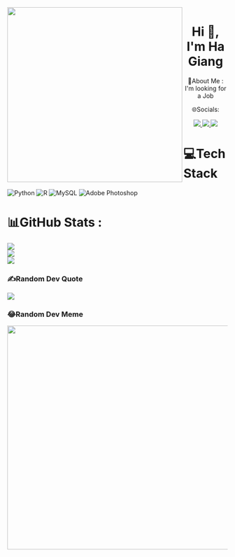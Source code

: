 <img align="left" width="400" src="https://github.githubassets.com/images/modules/profile/profile-first-repo.svg">
<h1 align="center">Hi 👋, I'm Ha Giang </h1>
<p align="center">
 💫About Me :
I'm looking for a Job
  <p align="center">
🌐Socials:
  <p align="center">
<p align="center">
  <a href="[https://www.facebook.com/01.tien" alt="Facebook](https://www.facebook.com/profile.php?id=100014731830018)">
    <img src="https://img.icons8.com/fluent/48/000000/facebook-new.png" target="_blank" />
  </a> 
  <a href="https://github.com/TienNHM" alt="Github">
    <img src="https://img.icons8.com/fluent/48/000000/github.png"/>
  </a> 
  <a href="[mailto:tiennhm.it@gmail.com](https://mail.google.com/mail/u/0/?tab=rm&ogbl#inbox)" alt="Email">
    <img src="https://img.icons8.com/fluent/48/000000/mailing.png"/>
  </a>
</p>

# 💻Tech Stack
![Python](https://img.shields.io/badge/python-3670A0?style=for-the-badge&logo=python&logoColor=ffdd54) ![R](https://img.shields.io/badge/r-%23276DC3.svg?style=for-the-badge&logo=r&logoColor=white) ![MySQL](https://img.shields.io/badge/mysql-%2300f.svg?style=for-the-badge&logo=mysql&logoColor=white) ![Adobe Photoshop](https://img.shields.io/badge/adobephotoshop-%2331A8FF.svg?style=for-the-badge&logo=adobephotoshop&logoColor=white)
# 📊GitHub Stats :
![](https://github-readme-stats.vercel.app/api?username=hagiang123&theme=radical&hide_border=false&include_all_commits=false&count_private=false)<br/>
![](https://github-readme-streak-stats.herokuapp.com/?user=hagiang123&theme=radical&hide_border=false)<br/>
![](https://github-readme-stats.vercel.app/api/top-langs/?username=hagiang123&theme=radical&hide_border=false&include_all_commits=false&count_private=false&layout=compact)

### ✍️Random Dev Quote
![](https://quotes-github-readme.vercel.app/api?type=horizontal&theme=radical)

### 😂Random Dev Meme
<img src="https://random-memer.herokuapp.com/" width="512px"/>

